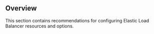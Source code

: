 ## Overview

This section contains recommendations for configuring Elastic Load Balancer resources and options.
